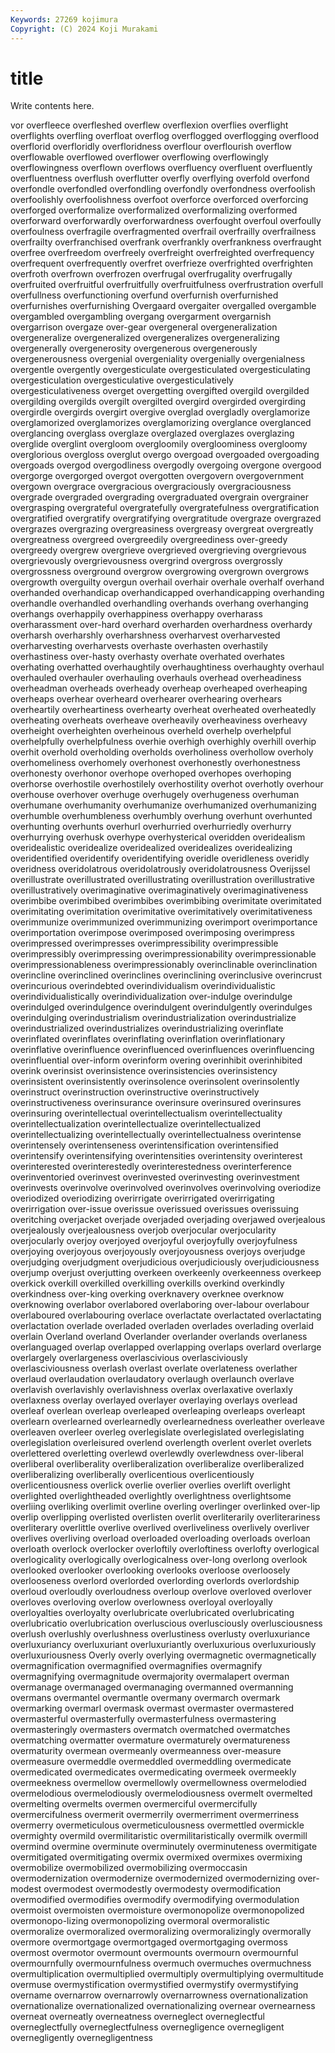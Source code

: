 ```yaml
---
Keywords: 27269 kojimura
Copyright: (C) 2024 Koji Murakami
---
```


# title

Write contents here.



vor overfleece overfleshed overflew overflexion overflies
overflight overflights overfling overfloat overflog overflogged overflogging overflood overflorid overfloridly
overfloridness overflour overflourish overflow overflowable overflowed overflower overflowing overflowingly overflowingness
overflown overflows overfluency overfluent overfluently overfluentness overflush overflutter overfly overflying
overfold overfond overfondle overfondled overfondling overfondly overfondness overfoolish overfoolishly overfoolishness
overfoot overforce overforced overforcing overforged overformalize overformalized overformalizing overformed overforward
overforwardly overforwardness overfought overfoul overfoully overfoulness overfragile overfragmented overfrail overfrailly
overfrailness overfrailty overfranchised overfrank overfrankly overfrankness overfraught overfree overfreedom overfreely
overfreight overfreighted overfrequency overfrequent overfrequently overfret overfrieze overfrighted overfrighten overfroth
overfrown overfrozen overfrugal overfrugality overfrugally overfruited overfruitful overfruitfully overfruitfulness overfrustration
overfull overfullness overfunctioning overfund overfurnish overfurnished overfurnishes overfurnishing Overgaard overgaiter
overgalled overgamble overgambled overgambling overgang overgarment overgarnish overgarrison overgaze over-gear
overgeneral overgeneralization overgeneralize overgeneralized overgeneralizes overgeneralizing overgenerally overgenerosity overgenerous overgenerously
overgenerousness overgenial overgeniality overgenially overgenialness overgentle overgently overgesticulate overgesticulated overgesticulating
overgesticulation overgesticulative overgesticulatively overgesticulativeness overget overgetting overgifted overgild overgilded overgilding
overgilds overgilt overgilted overgird overgirded overgirding overgirdle overgirds overgirt overgive
overglad overgladly overglamorize overglamorized overglamorizes overglamorizing overglance overglanced overglancing overglass
overglaze overglazed overglazes overglazing overglide overglint overgloom overgloomily overgloominess overgloomy
overglorious overgloss overglut overgo overgoad overgoaded overgoading overgoads overgod overgodliness
overgodly overgoing overgone overgood overgorge overgorged overgot overgotten overgovern overgovernment
overgown overgrace overgracious overgraciously overgraciousness overgrade overgraded overgrading overgraduated overgrain
overgrainer overgrasping overgrateful overgratefully overgratefulness overgratification overgratified overgratify overgratifying overgratitude
overgraze overgrazed overgrazes overgrazing overgreasiness overgreasy overgreat overgreatly overgreatness overgreed
overgreedily overgreediness over-greedy overgreedy overgrew overgrieve overgrieved overgrieving overgrievous overgrievously
overgrievousness overgrind overgross overgrossly overgrossness overground overgrow overgrowing overgrown overgrows
overgrowth overguilty overgun overhail overhair overhale overhalf overhand overhanded overhandicap
overhandicapped overhandicapping overhanding overhandle overhandled overhandling overhands overhang overhanging overhangs
overhappily overhappiness overhappy overharass overharassment over-hard overhard overharden overhardness overhardy
overharsh overharshly overharshness overharvest overharvested overharvesting overharvests overhaste overhasten overhastily
overhastiness over-hasty overhasty overhate overhated overhates overhating overhatted overhaughtily overhaughtiness
overhaughty overhaul overhauled overhauler overhauling overhauls overhead overheadiness overheadman overheads
overheady overheap overheaped overheaping overheaps overhear overheard overhearer overhearing overhears
overheartily overheartiness overhearty overheat overheated overheatedly overheating overheats overheave overheavily
overheaviness overheavy overheight overheighten overheinous overheld overhelp overhelpful overhelpfully overhelpfulness
overhie overhigh overhighly overhill overhip overhit overhold overholding overholds overholiness
overhollow overholy overhomeliness overhomely overhonest overhonestly overhonestness overhonesty overhonor overhope
overhoped overhopes overhoping overhorse overhostile overhostilely overhostility overhot overhotly overhour
overhouse overhover overhuge overhugely overhugeness overhuman overhumane overhumanity overhumanize overhumanized
overhumanizing overhumble overhumbleness overhumbly overhung overhunt overhunted overhunting overhunts overhurl
overhurried overhurriedly overhurry overhurrying overhusk overhype overhysterical overidden overidealism overidealistic
overidealize overidealized overidealizes overidealizing overidentified overidentify overidentifying overidle overidleness overidly
overidness overidolatrous overidolatrously overidolatrousness Overijssel overillustrate overillustrated overillustrating overillustration overillustrative
overillustratively overimaginative overimaginatively overimaginativeness overimbibe overimbibed overimbibes overimbibing overimitate overimitated
overimitating overimitation overimitative overimitatively overimitativeness overimmunize overimmunized overimmunizing overimport overimportance
overimportation overimpose overimposed overimposing overimpress overimpressed overimpresses overimpressibility overimpressible overimpressibly
overimpressing overimpressionability overimpressionable overimpressionableness overimpressionably overinclinable overinclination overincline overinclined overinclines
overinclining overinclusive overincrust overincurious overindebted overindividualism overindividualistic overindividualistically overindividualization over-indulge
overindulge overindulged overindulgence overindulgent overindulgently overindulges overindulging overindustrialism overindustrialization overindustrialize
overindustrialized overindustrializes overindustrializing overinflate overinflated overinflates overinflating overinflation overinflationary overinflative
overinfluence overinfluenced overinfluences overinfluencing overinfluential over-inform overinform overing overinhibit overinhibited
overink overinsist overinsistence overinsistencies overinsistency overinsistent overinsistently overinsolence overinsolent overinsolently
overinstruct overinstruction overinstructive overinstructively overinstructiveness overinsurance overinsure overinsured overinsures overinsuring
overintellectual overintellectualism overintellectuality overintellectualization overintellectualize overintellectualized overintellectualizing overintellectually overintellectualness overintense
overintensely overintenseness overintensification overintensified overintensify overintensifying overintensities overintensity overinterest overinterested
overinterestedly overinterestedness overinterference overinventoried overinvest overinvested overinvesting overinvestment overinvests overinvolve
overinvolved overinvolves overinvolving overiodize overiodized overiodizing overirrigate overirrigated overirrigating overirrigation
over-issue overissue overissued overissues overissuing overitching overjacket overjade overjaded overjading
overjawed overjealous overjealously overjealousness overjob overjocular overjocularity overjocularly overjoy overjoyed
overjoyful overjoyfully overjoyfulness overjoying overjoyous overjoyously overjoyousness overjoys overjudge overjudging
overjudgment overjudicious overjudiciously overjudiciousness overjump overjust overjutting overkeen overkeenly overkeenness
overkeep overkick overkill overkilled overkilling overkills overkind overkindly overkindness over-king
overking overknavery overknee overknow overknowing overlabor overlabored overlaboring over-labour overlabour
overlaboured overlabouring overlace overlactate overlactated overlactating overlactation overlade overladed overladen
overlades overlading overlaid overlain Overland overland Overlander overlander overlands overlaness
overlanguaged overlap overlapped overlapping overlaps overlard overlarge overlargely overlargeness overlascivious
overlasciviously overlasciviousness overlash overlast overlate overlateness overlather overlaud overlaudation overlaudatory
overlaugh overlaunch overlave overlavish overlavishly overlavishness overlax overlaxative overlaxly overlaxness
overlay overlayed overlayer overlaying overlays overlead overleaf overlean overleap overleaped
overleaping overleaps overleapt overlearn overlearned overlearnedly overlearnedness overleather overleave overleaven
overleer overleg overlegislate overlegislated overlegislating overlegislation overleisured overlend overlength overlent
overlet overlets overlettered overletting overlewd overlewdly overlewdness over-liberal overliberal overliberality
overliberalization overliberalize overliberalized overliberalizing overliberally overlicentious overlicentiously overlicentiousness overlick overlie
overlier overlies overlift overlight overlighted overlightheaded overlightly overlightness overlightsome overliing
overliking overlimit overline overling overlinger overlinked over-lip overlip overlipping overlisted
overlisten overlit overliterarily overliterariness overliterary overlittle overlive overlived overliveliness overlively
overliver overlives overliving overload overloaded overloading overloads overloan overloath overlock
overlocker overloftily overloftiness overlofty overlogical overlogicality overlogically overlogicalness over-long overlong
overlook overlooked overlooker overlooking overlooks overloose overloosely overlooseness overlord overlorded
overlording overlords overlordship overloud overloudly overloudness overloup overlove overloved overlover
overloves overloving overlow overlowness overloyal overloyally overloyalties overloyalty overlubricate overlubricated
overlubricating overlubricatio overlubrication overluscious overlusciously overlusciousness overlush overlushly overlushness overlustiness
overlusty overluxuriance overluxuriancy overluxuriant overluxuriantly overluxurious overluxuriously overluxuriousness Overly overly
overlying overmagnetic overmagnetically overmagnification overmagnified overmagnifies overmagnify overmagnifying overmagnitude overmajority
overmalapert overman overmanage overmanaged overmanaging overmanned overmanning overmans overmantel overmantle
overmany overmarch overmark overmarking overmarl overmask overmast overmaster overmastered overmasterful
overmasterfully overmasterfulness overmastering overmasteringly overmasters overmatch overmatched overmatches overmatching overmatter
overmature overmaturely overmatureness overmaturity overmean overmeanly overmeanness over-measure overmeasure overmeddle
overmeddled overmeddling overmedicate overmedicated overmedicates overmedicating overmeek overmeekly overmeekness overmellow
overmellowly overmellowness overmelodied overmelodious overmelodiously overmelodiousness overmelt overmelted overmelting overmelts
overmen overmerciful overmercifully overmercifulness overmerit overmerrily overmerriment overmerriness overmerry overmeticulous
overmeticulousness overmettled overmickle overmighty overmild overmilitaristic overmilitaristically overmilk overmill overmind
overmine overminute overminutely overminuteness overmitigate overmitigated overmitigating overmix overmixed overmixes
overmixing overmobilize overmobilized overmobilizing overmoccasin overmodernization overmodernize overmodernized overmodernizing over-modest
overmodest overmodestly overmodesty overmodification overmodified overmodifies overmodify overmodifying overmodulation overmoist
overmoisten overmoisture overmonopolize overmonopolized overmonopo-lizing overmonopolizing overmoral overmoralistic overmoralize overmoralized
overmoralizing overmoralizingly overmorally overmore overmortgage overmortgaged overmortgaging overmoss overmost overmotor
overmount overmounts overmourn overmournful overmournfully overmournfulness overmuch overmuches overmuchness overmultiplication
overmultiplied overmultiply overmultiplying overmultitude overmuse overmystification overmystified overmystify overmystifying overname
overnarrow overnarrowly overnarrowness overnationalization overnationalize overnationalized overnationalizing overnear overnearness overneat
overneatly overneatness overneglect overneglectful overneglectfully overneglectfulness overnegligence overnegligent overnegligently overnegligentness
